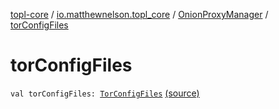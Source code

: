 [topl-core](../../index.md) / [io.matthewnelson.topl_core](../index.md) / [OnionProxyManager](index.md) / [torConfigFiles](./tor-config-files.md)

# torConfigFiles

`val torConfigFiles: `[`TorConfigFiles`](../../..//topl-core-base/io.matthewnelson.topl_core_base/-tor-config-files/index.md) [(source)](https://github.com/05nelsonm/TorOnionProxyLibrary-Android/blob/master/topl-core/src/main/java/io/matthewnelson/topl_core/OnionProxyManager.kt#L147)